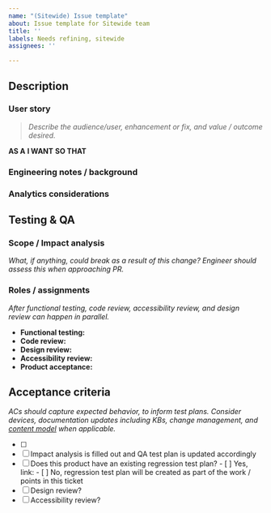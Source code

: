 ```yaml
---
name: "(Sitewide) Issue template"
about: Issue template for Sitewide team
title: ''
labels: Needs refining, sitewide
assignees: ''

---
```


## Description

### User story
> _Describe the audience/user, enhancement or fix, and value / outcome desired._

**AS A**
**I WANT**
**SO THAT**


### Engineering notes / background


### Analytics considerations


## Testing & QA

### Scope / Impact analysis
_What, if anything, could break as a result of this change?_
_Engineer should assess this when approaching PR._


### Roles / assignments
_After functional testing, code review, accessibility review, and design review can happen in parallel._
* **Functional testing:** 
* **Code review:** 
* **Design review:** 
* **Accessibility review:** 
* **Product acceptance:** 



## Acceptance criteria
_ACs should capture expected behavior, to inform test plans. Consider devices, documentation updates including KBs, change management, and [content model](https://prod.cms.va.gov/admin/structure/cm_document) when applicable._


- [ ] 
- [ ] Impact analysis is filled out and QA test plan is updated accordingly
- [ ] Does this product have an existing regression test plan?
      - [ ] Yes, link: 
      - [ ] No, regression test plan will be created as part of the work / points in this ticket
- [ ] Design review? 
- [ ] Accessibility review? 
